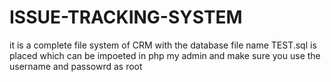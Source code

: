 # ISSUE-TRACKING-SYSTEM


it is a complete file system of CRM with the database file name TEST.sql is placed which can be impoeted in php my admin and make sure you use the username and passowrd as root
